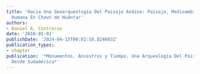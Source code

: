 ```yaml
---
title: 'Hacia Una Geoarqueología Del Paisaje Andina: Paisaje, Medioambiente, y Acción
  Humana En Chavń de Huántar'
authors:
- Daniel A. Contreras
date: '2018-01-01'
publishDate: '2024-04-15T00:02:16.824603Z'
publication_types:
- chapter
publication: '*Monumentos, Ancestros y Tiempo. Una Arqueología Del Paisaje Hacia y
  Desde Sudamérica*'
---
```


